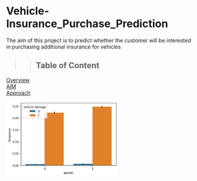 # Vehicle-Insurance_Purchase_Prediction
The aim of this project  is to predict whether the customer will be interested in purchasing additional insurance for vehicles




> > ## Table of Content
[Overview](#Overview)  
[AIM](#AIM)  
[Approach](#Approach)  



<img src="/vehicle%20damage%20vs%20target%20variable.png" width="300">
